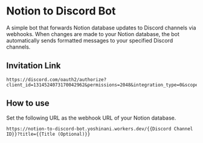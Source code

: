 # Notion to Discord Bot

A simple bot that forwards Notion database updates to Discord channels via webhooks. When changes are made to your Notion database, the bot automatically sends formatted messages to your specified Discord channels.

## Invitation Link

```text
https://discord.com/oauth2/authorize?client_id=1314524073170042962&permissions=2048&integration_type=0&scope=bot
```

## How to use

Set the following URL as the webhook URL of your Notion database.

```text
https://notion-to-discord-bot.yoshinani.workers.dev/{{Discord Channel ID}}?title={{Title (Optional)}}
```

